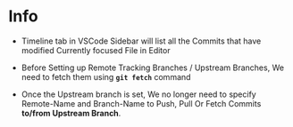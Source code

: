 # Info

- Timeline tab in VSCode Sidebar will list all the Commits that have modified Currently focused File in Editor

- Before Setting up Remote Tracking Branches / Upstream Branches, We need to fetch them using **`git fetch`** command

- Once the Upstream branch is set, We no longer need to specify Remote-Name and Branch-Name to Push, Pull Or Fetch Commits **to/from Upstream Branch**.
